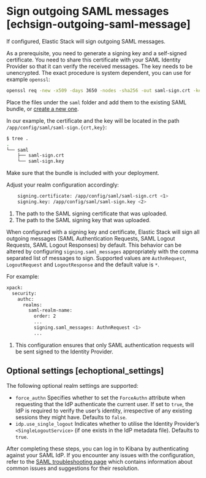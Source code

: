 # Sign outgoing SAML messages [echsign-outgoing-saml-message]

If configured, Elastic Stack will sign outgoing SAML messages.

As a prerequisite, you need to generate a signing key and a self-signed certificate. You need to share this certificate with your SAML Identity Provider so that it can verify the received messages. The key needs to be unencrypted. The exact procedure is system dependent, you can use for example `openssl`:

```sh
openssl req -new -x509 -days 3650 -nodes -sha256 -out saml-sign.crt -keyout saml-sign.key
```

Place the files under the `saml` folder and add them to the existing SAML bundle, or [create a new one](../../../deploy-manage/deploy/elastic-cloud/upload-custom-plugins-bundles.md).

In our example, the certificate and the key will be located in the path `/app/config/saml/saml-sign.{crt,key}`:

```sh
$ tree .
.
└── saml
    ├── saml-sign.crt
    └── saml-sign.key
```

Make sure that the bundle is included with your deployment.

Adjust your realm configuration accordingly:

```sh
    signing.certificate: /app/config/saml/saml-sign.crt <1>
    signing.key: /app/config/saml/saml-sign.key <2>
```

1. The path to the SAML signing certificate that was uploaded.
2. The path to the SAML signing key that was uploaded.


When configured with a signing key and certificate, Elastic Stack will sign all outgoing messages (SAML Authentication Requests, SAML Logout Requests, SAML Logout Responses) by default. This behavior can be altered by configuring `signing.saml_messages` appropriately with the comma separated list of messages to sign. Supported values are `AuthnRequest`, `LogoutRequest` and `LogoutResponse` and the default value is `*`.

For example:

```sh
xpack:
  security:
    authc:
      realms:
        saml-realm-name:
          order: 2
          ...
          signing.saml_messages: AuthnRequest <1>
          ...
```

1. This configuration ensures that only SAML authentication requests will be sent signed to the Identity Provider.


## Optional settings [echoptional_settings]

The following optional realm settings are supported:

* `force_authn` Specifies whether to set the `ForceAuthn` attribute when requesting that the IdP authenticate the current user. If set to `true`, the IdP is required to verify the user’s identity, irrespective of any existing sessions they might have. Defaults to `false`.
* `idp.use_single_logout` Indicates whether to utilise the Identity Provider’s `<SingleLogoutService>` (if one exists in the IdP metadata file). Defaults to `true`.

After completing these steps, you can log in to Kibana by authenticating against your SAML IdP. If you encounter any issues with the configuration, refer to the [SAML troubleshooting page](/troubleshoot/elasticsearch/security/trb-security-saml.md) which contains information about common issues and suggestions for their resolution.


